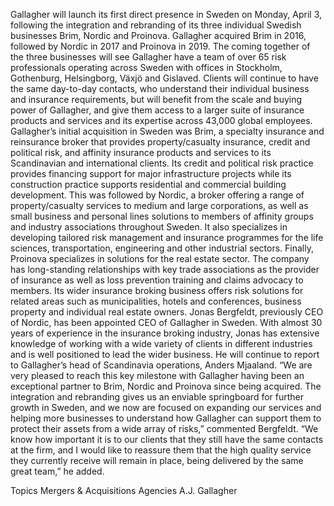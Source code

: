 Gallagher will launch its first direct presence in Sweden on Monday, April 3, following the integration and rebranding of its three individual Swedish businesses Brim, Nordic and Proinova.
Gallagher acquired Brim in 2016, followed by Nordic in 2017 and Proinova in 2019. The coming together of the three businesses will see Gallagher have a team of over 65 risk professionals operating across Sweden with offices in Stockholm, Gothenburg, Helsingborg, Växjö and Gislaved.
Clients will continue to have the same day-to-day contacts, who understand their individual business and insurance requirements, but will benefit from the scale and buying power of Gallagher, and give them access to a larger suite of insurance products and services and its expertise across 43,000 global employees.
Gallagher’s initial acquisition in Sweden was Brim, a specialty insurance and reinsurance broker that provides property/casualty insurance, credit and political risk, and affinity insurance products and services to its Scandinavian and international clients. Its credit and political risk practice provides financing support for major infrastructure projects while its construction practice supports residential and commercial building development.
This was followed by Nordic, a broker offering a range of property/casualty services to medium and large corporations, as well as small business and personal lines solutions to members of affinity groups and industry associations throughout Sweden. It also specializes in developing tailored risk management and insurance programmes for the life sciences, transportation, engineering and other industrial sectors.
Finally, Proinova specializes in solutions for the real estate sector. The company has long-standing relationships with key trade associations as the provider of insurance as well as loss prevention training and claims advocacy to members. Its wider insurance broking business offers risk solutions for related areas such as municipalities, hotels and conferences, business property and individual real estate owners.
Jonas Bergfeldt, previously CEO of Nordic, has been appointed CEO of Gallagher in Sweden. With almost 30 years of experience in the insurance broking industry, Jonas has extensive knowledge of working with a wide variety of clients in different industries and is well positioned to lead the wider business. He will continue to report to Gallagher’s head of Scandinavia operations, Anders Mjaaland.
“We are very pleased to reach this key milestone with Gallagher having been an exceptional partner to Brim, Nordic and Proinova since being acquired. The integration and rebranding gives us an enviable springboard for further growth in Sweden, and we now are focused on expanding our services and helping more businesses to understand how Gallagher can support them to protect their assets from a wide array of risks,” commented Bergfeldt.
“We know how important it is to our clients that they still have the same contacts at the firm, and I would like to reassure them that the high quality service they currently receive will remain in place, being delivered by the same great team,” he added.

Topics
Mergers & Acquisitions
Agencies
A.J. Gallagher
